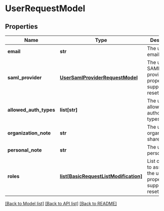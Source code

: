 # UserRequestModel

## Properties
Name | Type | Description | Notes
------------ | ------------- | ------------- | -------------
**email** | **str** | The user&#39;s email address. | 
**saml_provider** | [**UserSamlProviderRequestModel**](UserSamlProviderRequestModel.md) | The user&#39;s SAML provider. This property supports: resetting. | [optional] 
**allowed_auth_types** | **list[str]** | The user&#39;s allowed authorization types. | 
**organization_note** | **str** | The user&#39;s organizational, shared note. | [optional] 
**personal_note** | **str** | The user&#39;s personal note. | [optional] 
**roles** | [**list[BasicRequestListModification]**](BasicRequestListModification.md) | List of role ids to assign to the user. This property supports: resetting. | [optional] 

[[Back to Model list]](../README.md#documentation-for-models) [[Back to API list]](../README.md#documentation-for-api-endpoints) [[Back to README]](../README.md)


